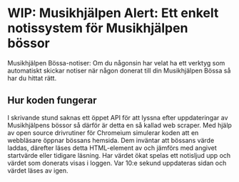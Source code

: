 # WIP: Musikhjälpen Alert: Ett enkelt notissystem för Musikhjälpen bössor
Musikhjälpen Bössa-notiser: Om du någonsin har velat ha ett verktyg som automatiskt skickar notiser när någon donerat till din Musikhjälpen Bössa så har du hittat rätt.

## Hur koden fungerar
I skrivande stund saknas ett öppet API för att lyssna efter uppdateringar av Musikhjälpens bössor så därför är detta en så kallad web scraper.
Med hjälp av open source drivrutiner för Chromeium simulerar koden att en webbläsare öppnar bössans hemsida.
Dem inväntar att bössans värde laddas, därefter läses detta HTML-element av och jämförs med angivet startvärde eller tidigare läsning. Har värdet ökat spelas ett notisljud upp och värdet som donerats visas i loggen.
Var 10:e sekund uppdateras sidan och värdet läses av igen.
